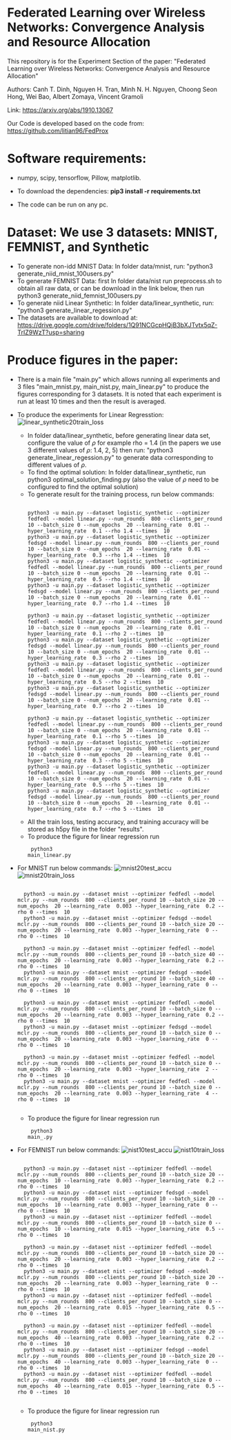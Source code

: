# Federated Learning over Wireless Networks: Convergence Analysis and Resource Allocation

This repository is for the Experiment Section of the paper:
"Federated Learning over Wireless Networks: Convergence Analysis and Resource Allocation"

Authors:
Canh T. Dinh, Nguyen H. Tran, Minh N. H. Nguyen, Choong Seon Hong, Wei Bao, Albert Zomaya, Vincent Gramoli

Link:
https://arxiv.org/abs/1910.13067

Our Code is developed based on the code from: 
https://github.com/litian96/FedProx

# Software requirements:
- numpy, scipy, tensorflow, Pillow, matplotlib.

- To download the dependencies: **pip3 install -r requirements.txt**

- The code can be run on any pc.

# Dataset: We use 3 datasets: MNIST, FEMNIST, and Synthetic 

- To generate non-idd MNIST Data: In folder data/mnist,  run: "python3 generate_niid_mnist_100users.py" 
- To generate FEMNIST Data: first In folder data/nist run preprocess.sh to obtain all raw data, or can be download in the link below, then run  python3 generate_niid_femnist_100users.py
- To generate niid Linear Synthetic: In folder data/linear_synthetic, run: "python3 generate_linear_regession.py" 
- The datasets are available to download at: https://drive.google.com/drive/folders/1Q91NCGcpHQjB3bXJTvtx5qZ-TrIZ9WzT?usp=sharing

# Produce figures in the paper:
- There is a main file "main.py" which allows running all experiments and 3 files "main_mnist.py, main_nist.py, main_linear.py" to produce the figures corresponding for 3 datasets. It is noted that each experiment is run at least 10 times and then the result is averaged.

- To produce the experiments for Linear Regresstion:
  ![linear_synthetic20train_loss](https://user-images.githubusercontent.com/44039773/86306668-3b85f480-bc58-11ea-8cae-b50e6f43eec0.png)
  - In folder data/linear_synthetic, before generating linear data set, configure the value of $\rho$ for example rho = 1.4 (in the papers we use 3 different values of $\rho$: 1.4, 2, 5) then run: "python3 generate_linear_regession.py" to generate data corresponding to different values of $\rho$.
  - To find the optimal solution: In folder data/linear_synthetic, run python3 optimal_solution_finding.py (also the value of $\rho$ need to be configured to find the optimal solution)
  - To generate result for the training process, run below commands:
    <pre><code>
    python3 -u main.py --dataset logistic_synthetic --optimizer fedfedl --model linear.py --num_rounds  800 --clients_per_round 10 --batch_size 0 --num_epochs  20 --learning_rate  0.01 --hyper_learning_rate  0.1 --rho 1.4 --times  10
    python3 -u main.py --dataset logistic_synthetic --optimizer fedsgd --model linear.py --num_rounds  800 --clients_per_round 10 --batch_size 0 --num_epochs  20 --learning_rate  0.01 --hyper_learning_rate  0.3 --rho 1.4 --times  10 
    python3 -u main.py --dataset logistic_synthetic --optimizer fedfedl --model linear.py --num_rounds  800 --clients_per_round 10 --batch_size 0 --num_epochs  20 --learning_rate  0.01 --hyper_learning_rate  0.5 --rho 1.4 --times  10
    python3 -u main.py --dataset logistic_synthetic --optimizer fedsgd --model linear.py --num_rounds  800 --clients_per_round 10 --batch_size 0 --num_epochs  20 --learning_rate  0.01 --hyper_learning_rate  0.7 --rho 1.4 --times  10 

    python3 -u main.py --dataset logistic_synthetic --optimizer fedfedl --model linear.py --num_rounds  800 --clients_per_round 10 --batch_size 0 --num_epochs  20 --learning_rate  0.01 --hyper_learning_rate  0.1 --rho 2 --times  10
    python3 -u main.py --dataset logistic_synthetic --optimizer fedsgd --model linear.py --num_rounds  800 --clients_per_round 10 --batch_size 0 --num_epochs  20 --learning_rate  0.01 --hyper_learning_rate  0.3 --rho 2 --times  10 
    python3 -u main.py --dataset logistic_synthetic --optimizer fedfedl --model linear.py --num_rounds  800 --clients_per_round 10 --batch_size 0 --num_epochs  20 --learning_rate  0.01 --hyper_learning_rate  0.5 --rho 2 --times  10
    python3 -u main.py --dataset logistic_synthetic --optimizer fedsgd --model linear.py --num_rounds  800 --clients_per_round 10 --batch_size 0 --num_epochs  20 --learning_rate  0.01 --hyper_learning_rate  0.7 --rho 2 --times  10 

    python3 -u main.py --dataset logistic_synthetic --optimizer fedfedl --model linear.py --num_rounds  800 --clients_per_round 10 --batch_size 0 --num_epochs  20 --learning_rate  0.01 --hyper_learning_rate  0.1 --rho 5 --times  10
    python3 -u main.py --dataset logistic_synthetic --optimizer fedsgd --model linear.py --num_rounds  800 --clients_per_round 10 --batch_size 0 --num_epochs  20 --learning_rate  0.01 --hyper_learning_rate  0.3 --rho 5 --times  10 
    python3 -u main.py --dataset logistic_synthetic --optimizer fedfedl --model linear.py --num_rounds  800 --clients_per_round 10 --batch_size 0 --num_epochs  20 --learning_rate  0.01 --hyper_learning_rate  0.5 --rho 5 --times  10
    python3 -u main.py --dataset logistic_synthetic --optimizer fedsgd --model linear.py --num_rounds  800 --clients_per_round 10 --batch_size 0 --num_epochs  20 --learning_rate  0.01 --hyper_learning_rate  0.7 --rho 5 --times  10 
    </code></pre>
  - All the train loss, testing accuracy, and training accuracy will be stored as h5py file in the folder "results".
  - To produce the figure for linear regression run <pre><code> python3 main_linear.py</code></pre>
  
- For MNIST run below commands:
![mnist20test_accu](https://user-images.githubusercontent.com/44039773/86306670-3e80e500-bc58-11ea-8fec-5e80a3fcf08a.png)
![mnist20train_loss](https://user-images.githubusercontent.com/44039773/86306673-3f197b80-bc58-11ea-9efa-c7df0d88eaff.png)
    <pre><code>
    python3 -u main.py --dataset mnist --optimizer fedfedl --model mclr.py --num_rounds  800 --clients_per_round 10 --batch_size 20 --num_epochs  20 --learning_rate  0.003 --hyper_learning_rate  0.2 --rho 0 --times  10
    python3 -u main.py --dataset mnist --optimizer fedsgd --model mclr.py --num_rounds  800 --clients_per_round 10 --batch_size 20 --num_epochs  20 --learning_rate  0.003 --hyper_learning_rate  0 --rho 0 --times  10 

    python3 -u main.py --dataset mnist --optimizer fedfedl --model mclr.py --num_rounds  800 --clients_per_round 10 --batch_size 40 --num_epochs  20 --learning_rate  0.003 --hyper_learning_rate  0.2 --rho 0 --times  10
    python3 -u main.py --dataset mnist --optimizer fedsgd --model mclr.py --num_rounds  800 --clients_per_round 10 --batch_size 40 --num_epochs  20 --learning_rate  0.003 --hyper_learning_rate  0 --rho 0 --times  10 

    python3 -u main.py --dataset mnist --optimizer fedfedl --model mclr.py --num_rounds  800 --clients_per_round 10 --batch_size 0 --num_epochs  20 --learning_rate  0.003 --hyper_learning_rate  0.2 --rho 0 --times  10
    python3 -u main.py --dataset mnist --optimizer fedsgd --model mclr.py --num_rounds  800 --clients_per_round 10 --batch_size 0 --num_epochs  20 --learning_rate  0.003 --hyper_learning_rate  0 --rho 0 --times  10 

    python3 -u main.py --dataset mnist --optimizer fedfedl --model mclr.py --num_rounds  800 --clients_per_round 10 --batch_size 0 --num_epochs  20 --learning_rate  0.003 --hyper_learning_rate  2 --rho 0 --times  10
    python3 -u main.py --dataset mnist --optimizer fedfedl --model mclr.py --num_rounds  800 --clients_per_round 10 --batch_size 0 --num_epochs  20 --learning_rate  0.003 --hyper_learning_rate  4 --rho 0 --times  10
    </code></pre>
  - To produce the figure for linear regression run <pre><code> python3 main_.py</code></pre>
- For FEMNIST run below commands:
![nist10test_accu](https://user-images.githubusercontent.com/44039773/86306675-3fb21200-bc58-11ea-9996-19c7f3898da5.png)
![nist10train_loss](https://user-images.githubusercontent.com/44039773/86306678-404aa880-bc58-11ea-97e7-fbfaa4df796e.png)
    <pre><code>
    python3 -u main.py --dataset nist --optimizer fedfedl --model mclr.py --num_rounds  800 --clients_per_round 10 --batch_size 20 --num_epochs  10 --learning_rate  0.003 --hyper_learning_rate  0.2 --rho 0 --times  10 
    python3 -u main.py --dataset nist --optimizer fedsgd --model mclr.py --num_rounds  800 --clients_per_round 10 --batch_size 20 --num_epochs  10 --learning_rate  0.003 --hyper_learning_rate  0 --rho 0 --times  10 
    python3 -u main.py --dataset nist --optimizer fedfedl --model mclr.py --num_rounds  800 --clients_per_round 10 --batch_size 0 --num_epochs  10 --learning_rate  0.015 --hyper_learning_rate  0.5 --rho 0 --times  10 

    python3 -u main.py --dataset nist --optimizer fedfedl --model mclr.py --num_rounds  800 --clients_per_round 10 --batch_size 20 --num_epochs  20 --learning_rate  0.003 --hyper_learning_rate  0.2 --rho 0 --times  10 
    python3 -u main.py --dataset nist --optimizer fedsgd --model mclr.py --num_rounds  800 --clients_per_round 10 --batch_size 20 --num_epochs  20 --learning_rate  0.003 --hyper_learning_rate  0 --rho 0 --times  10 
    python3 -u main.py --dataset nist --optimizer fedfedl --model mclr.py --num_rounds  800 --clients_per_round 10 --batch_size 0 --num_epochs  20 --learning_rate  0.015 --hyper_learning_rate  0.5 --rho 0 --times  10 

    python3 -u main.py --dataset nist --optimizer fedfedl --model mclr.py --num_rounds  800 --clients_per_round 10 --batch_size 20 --num_epochs  40 --learning_rate  0.003 --hyper_learning_rate  0.2 --rho 0 --times  10 
    python3 -u main.py --dataset nist --optimizer fedsgd --model mclr.py --num_rounds  800 --clients_per_round 10 --batch_size 20 --num_epochs  40 --learning_rate  0.003 --hyper_learning_rate  0 --rho 0 --times  10 
    python3 -u main.py --dataset nist --optimizer fedfedl --model mclr.py --num_rounds  800 --clients_per_round 10 --batch_size 0 --num_epochs  40 --learning_rate  0.015 --hyper_learning_rate  0.5 --rho 0 --times  10 
    </code></pre>
  - To produce the figure for linear regression run <pre><code> python3 main_nist.py</code></pre>
